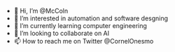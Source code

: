 - 👋 Hi, I’m @McColn
- 👀 I’m interested in automation and software desgning
- 🌱 I’m currently learning computer engineering
- 💞️ I’m looking to collaborate on AI
- 📫 How to reach me on Twitter @CornelOnesmo

<!---
McColn/McColn is a ✨ special ✨ repository because its `README.md` (this file) appears on your GitHub profile.
You can click the Preview link to take a look at your changes.
--->
